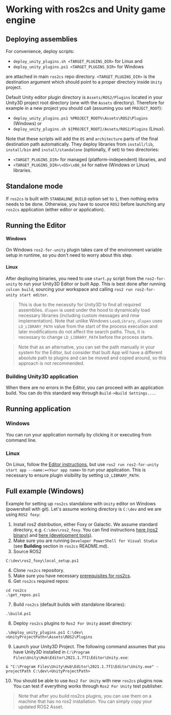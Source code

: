# Working with ros2cs and Unity game engine

## Deploying assemblies

For convenience, deploy scripts:
 - `deploy_unity_plugins.sh <TARGET_PLUGINS_DIR>` for Linux and
 - `deploy_unity_plugins.ps1 <TARGET_PLUGINS_DIR>` for Windows 

are attached in main `ros2cs` repo directory. `<TARGET_PLUGINS_DIR>` is the destination argument which should point to a proper directory inside `Unity` project.

Default Unity editor plugin directory is `Assets/ROS2/Plugins` located in your Unity3D project root directory (one with the `Assets` directory). Therefore for example in a new project you should call (assuming you set `PROJECT_ROOT`):
- `deploy_unity_plugins.ps1 %PROJECT_ROOT%\Assets\ROS2\Plugins` (Windows) or 
- `deploy_unity_plugins.sh ${PROJECT_ROOT}/Assets/ROS2/Plugins` (Linux).

Note that these scripts will add the `OS` and `architecture` parts of the final destination path automatically. They deploy libraries from `install/lib`, `install/bin` and `install/standalone` (optionally, if set) to two directories:
- `<TARGET_PLUGINS_DIR>` for managed (platform-independent) libraries, and 
- `<TARGET_PLUGINS_DIR>\<OS>\x86_64` for native (Windows or Linux) libraries.

## Standalone mode

If `ros2cs` is built with `STANDALONE_BUILD` option set to `1`, then nothing extra needs to be done. Otherwise, you have to source `ROS2` before launching any `ros2cs` application (either editor or application).

## Running the Editor

#### Windows

On Windows `ros2-for-unity` plugin takes care of the environment variable setup in runtime, so you don't need to worry about this step.

#### Linux

After deploying binaries, you need to use `start.py` script from the `ros2-for-unity` to run your Unity3D Editor or built App.
This is best done after running `colcon build`, sourcing your workspace and calling `ros2 run ros2-for-unity start editor`.

> This is due to the necessity for Unity3D to find all required assemblies. `dlopen` is used under the hood to dynamically
   load necessary libraries (including custom messages and rmw implementation).
   Note that unlike Windows `LoadLibrary`, `dlopen` uses `LD_LIBRARY_PATH` value from the start of the process execution and later modifications do not
   affect the search paths. Thus, it is necessary to change `LD_LIBRARY_PATH` before the process starts.

> Note that as an alternative, you can set the path manually in your system for the Editor, but consider that built App will have a different absolute path to plugins and can be moved and copied around, so this approach is not recommended.

### Building Unity3D application

When there are no errors in the Editor, you can proceed with an application build.
You can do this standard way through `Build->Build Settings...`.

## Running application 

### Windows

You can run your application normally by clicking it or executing from command line.

### Linux

On Linux, follow the [Editor instructions](#running-the-editor), but use `ros2 run ros2-for-unity start app --name:=<Your app name>` to run your application. 
This is necessary to ensure plugin visibility by setting `LD_LIBRARY_PATH`. 

## Full example (Windows)

Example for setting up `ros2cs` standalone with `Unity` editor on Windows (powershell with git). Let's assume working directory is `C:\dev` and we are using `ROS2 foxy`:

1. Install ros2 distribution, either Foxy or Galactic. We assume standard directory, e.g. `C:\dev\ros2_foxy`.
   You can find instructions [here (ros2 binary)](https://docs.ros.org/en/foxy/Installation/Windows-Install-Binary.html) and [here (development tools)](https://docs.ros.org/en/foxy/Installation/Windows-Development-Setup.html). 
2. Make sure you are running `Developer PowerShell for Visual Studio` (see **Building** section in `ros2cs` README.md).
3. Source ROS2
```
C:\dev\ros2_foxy\local_setup.ps1
```
4. Clone `ros2cs` repository.
5. Make sure you have necessary [prerequisites for ros2cs](README.md).
6. Get `ros2cs` required repos:
```
cd ros2cs
.\get_repos.ps1
```
7. Build `ros2cs` (default builds with standalone libraries):
```
.\build.ps1
```
8. Deploy `ros2cs` plugins to `Ros2 For Unity` asset directory:
```
.\deploy_unity_plugins.ps1 C:\dev\<UnityProjectPath>\Assets\ROS2\Plugins
```
9. Launch your Unity3D Project. The following command assumes that you have Unity3D installed in `C:\Program Files\Unity\Hub\Editor\2021.1.7f1\Editor\Unity.exe`:
```
& "C:\Program Files\Unity\Hub\Editor\2021.1.7f1\Editor\Unity.exe" -projectPath C:\dev\<UnityProjectPath>
```
10. You should be able to use `Ros2 For Unity` with new `ros2cs` plugins now. You can test if everything works through `Ros2 For Unity` test publisher.
> Note that after you build ros2cs plugins, you can use them on a machine that has no ros2 installation.
> You can simply copy your updated ROS2 Asset. 